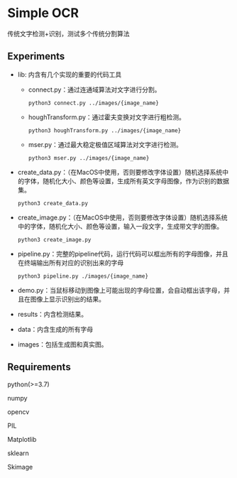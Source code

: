 # Simple OCR
传统文字检测+识别，测试多个传统分割算法
## Experiments

- lib: 内含有几个实现的重要的代码工具
  - connect.py：通过连通域算法对文字进行分割。
	
	`python3 connect.py ../images/{image_name}`
  - houghTransform.py：通过霍夫变换对文字进行粗检测。
	
	`python3 houghTransform.py ../images/{image_name}`
  - mser.py：通过最大稳定极值区域算法对文字进行检测。
	
	`python3 mser.py ../images/{image_name}`
- create_data.py：（在MacOS中使用，否则要修改字体设置）随机选择系统中的字体，随机化大小、颜色等设置，生成所有英文字母图像，作为识别的数据集。
	
	`python3 create_data.py`
- create_image.py：（在MacOS中使用，否则要修改字体设置）随机选择系统中的字体，随机化大小、颜色等设置，输入一段文字，生成带文字的图像。
	
	`python3 create_image.py`
- pipeline.py：完整的pipeline代码，运行代码可以框出所有的字母图像，并且在终端输出所有对应的识别出来的字母 
	
	`python3 pipeline.py ./images/{image_name}`
- demo.py：当鼠标移动到图像上可能出现的字母位置，会自动框出该字母，并且在图像上显示识别出的结果。
- results：内含检测结果。
- data：内含生成的所有字母
- images：包括生成图和真实图。

## Requirements

python(>=3.7)

numpy

opencv

PIL

Matplotlib

sklearn

Skimage








